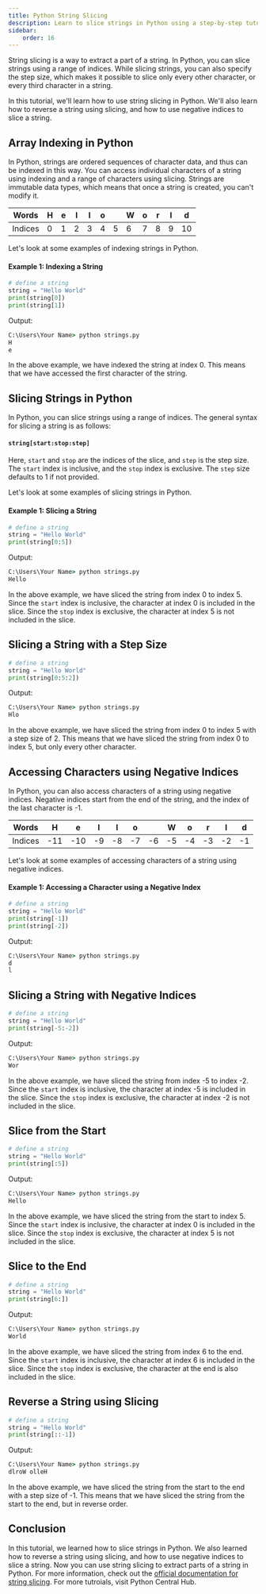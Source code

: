 ```yaml
---
title: Python String Slicing
description: Learn to slice strings in Python using a step-by-step tutorial. Learn to reverse a string using slicing, and how to use negative indices to slice a string.
sidebar: 
    order: 16
---
```


String slicing is a way to extract a part of a string. In Python, you can slice strings using a range of indices. While slicing strings, you can also specify the step size, which makes it possible to slice only every other character, or every third character in a string.

In this tutorial, we'll learn how to use string slicing in Python. We'll also learn how to reverse a string using slicing, and how to use negative indices to slice a string.

## Array Indexing in Python

In Python, strings are ordered sequences of character data, and thus can be indexed in this way. You can access individual characters of a string using indexing and a range of characters using slicing. Strings are immutable data types, which means that once a string is created, you can't modify it.

|Words| H | e | l | l | o |   | W | o | r | l | d |
|---|---|---|---|---|---|---|---|---|---|---|---|
|Indices| 0 | 1 | 2 | 3 | 4 | 5 | 6 | 7 | 8 | 9 |10 |

Let's look at some examples of indexing strings in Python.

#### Example 1: Indexing a String

```python title="strings.py" showLineNumbers{1} {3-4}
# define a string
string = "Hello World"
print(string[0])
print(string[1])
```

Output:

```cmd title="command" showLineNumbers{1} {2-3}
C:\Users\Your Name> python strings.py
H
e
```

In the above example, we have indexed the string at index 0. This means that we have accessed the first character of the string.


## Slicing Strings in Python

In Python, you can slice strings using a range of indices. The general syntax for slicing a string is as follows:

#### `string[start:stop:step]`

Here, `start` and `stop` are the indices of the slice, and `step` is the step size. The `start` index is inclusive, and the `stop` index is exclusive. The `step` size defaults to 1 if not provided.

Let's look at some examples of slicing strings in Python.

#### Example 1: Slicing a String

```python title="strings.py" showLineNumbers{1} {3}
# define a string
string = "Hello World"
print(string[0:5])
```

Output:

```cmd title="command" showLineNumbers{1} {2}
C:\Users\Your Name> python strings.py
Hello
```

In the above example, we have sliced the string from index 0 to index 5. Since the `start` index is inclusive, the character at index 0 is included in the slice. Since the `stop` index is exclusive, the character at index 5 is not included in the slice.

## Slicing a String with a Step Size

```python title="strings.py" showLineNumbers{1} {3}
# define a string
string = "Hello World"
print(string[0:5:2])
```

Output:

```cmd title="command" showLineNumbers{1} {2}
C:\Users\Your Name> python strings.py
Hlo
```

In the above example, we have sliced the string from index 0 to index 5 with a step size of 2. This means that we have sliced the string from index 0 to index 5, but only every other character.

## Accessing Characters using Negative Indices

In Python, you can also access characters of a string using negative indices. Negative indices start from the end of the string, and the index of the last character is -1.

|Words| H | e | l | l | o |   | W | o | r | l | d |
|---|---|---|---|---|---|---|---|---|---|---|---|
|Indices| -11 | -10 | -9 | -8 | -7 | -6 | -5 | -4 | -3 | -2 | -1 |

Let's look at some examples of accessing characters of a string using negative indices.

#### Example 1: Accessing a Character using a Negative Index

```python title="strings.py" showLineNumbers{1} {3-4}
# define a string
string = "Hello World"
print(string[-1])
print(string[-2])
```

Output:

```cmd title="command" showLineNumbers{1} {2-3}
C:\Users\Your Name> python strings.py
d
l
```


## Slicing a String with Negative Indices

```python title="strings.py" showLineNumbers{1} {3}
# define a string
string = "Hello World"
print(string[-5:-2])
```

Output:

```cmd title="command" showLineNumbers{1} {2}
C:\Users\Your Name> python strings.py
Wor
```

In the above example, we have sliced the string from index -5 to index -2. Since the `start` index is inclusive, the character at index -5 is included in the slice. Since the `stop` index is exclusive, the character at index -2 is not included in the slice.

## Slice from the Start

```python title="strings.py" showLineNumbers{1} {3}
# define a string
string = "Hello World"
print(string[:5])
```

Output:

```cmd title="command" showLineNumbers{1} {2}
C:\Users\Your Name> python strings.py
Hello
```

In the above example, we have sliced the string from the start to index 5. Since the `start` index is inclusive, the character at index 0 is included in the slice. Since the `stop` index is exclusive, the character at index 5 is not included in the slice.

## Slice to the End

```python title="strings.py" showLineNumbers{1} {3}
# define a string
string = "Hello World"
print(string[6:])
```

Output:

```cmd title="command" showLineNumbers{1} {2}
C:\Users\Your Name> python strings.py
World
```

In the above example, we have sliced the string from index 6 to the end. Since the `start` index is inclusive, the character at index 6 is included in the slice. Since the `stop` index is exclusive, the character at the end is also included in the slice.

## Reverse a String using Slicing

```python title="strings.py" showLineNumbers{1} {3}
# define a string
string = "Hello World"
print(string[::-1])
```

Output:

```cmd title="command" showLineNumbers{1} {2}
C:\Users\Your Name> python strings.py
dlroW olleH
```

In the above example, we have sliced the string from the start to the end with a step size of -1. This means that we have sliced the string from the start to the end, but in reverse order.

## Conclusion
In this tutorial, we learned how to slice strings in Python. We also learned how to reverse a string using slicing, and how to use negative indices to slice a string. Now you can use string slicing to extract parts of a string in Python. For more information, check out the [official documentation for string slicing](https://docs.python.org/3/library/stdtypes.html#text-sequence-type-str). For more tutroials, visit Python Central Hub.